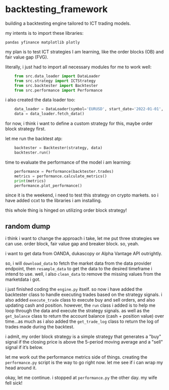 # backtesting_framework
building a backtesting engine tailored to ICT trading models.

my intents is to import these libraries:

`pandas
yfinance
matplotlib
plotly`

my plan is to test ICT strategies I am learning, like the order blocks (OB) and fair value gap (FVG).

literally, i just had to import all necessary modules for me to work well:

```python
    from src.data_loader import DataLoader
    from src.strategy import ICTStrategy
    from src.backtester import Backtester
    from src.performance import Performance
```

i also created the data loader too:
```python
    data_loader = DataLoader(symbol='EURUSD', start_date='2022-01-01', end_date='2023-01-01')
    data = data_loader.fetch_data()
```

for now, i think i want to define a custom strategy for this, maybe order block strategy first.

let me run the backtest atp:
```python
    backtester = Backtester(strategy, data)
    backtester.run()
```

time to evaluate the performance of the model i am learning:
```python
    performance = Performance(backtester.trades)
    metrics = performance.calculate_metrics()
    print(metrics)
    performance.plot_performance()
```

since it is the weekend, i need to test this strategy on crypto markets. so i have added ccxt to the libraries i am installing.

this whole thing is hinged on utilizing order block strategy!

## random dump

i think i want to change the approach i take, let me put three strategies we can use. order block, fair value gap and breaker block. so, yeah.

i want to get data from OANDA, dukascopy or Alpha Vantage API outrightly.

so, i will `download_data` to fetch the market data from the data provider endpoint, then `resample_data` to get the data to the desired timeframe i intend to use. well, i also `clean_data` to remove the missing values from the marketdata i got.

i just finished coding the `engine.py` itself. so now i have added the backtester class to handle executing trades based on the strategy signals. i also added `execute_trade` class to execute buy and sell orders, and also updating cash and position. however, the `run` class i added is to help me loop through the data and execute the strategy signals. as well as the  `get_balance` class to return the account balance (cash + position value) over time...as much as i also added the `get_trade_log` class to return the log of trades made during the backtest.

i admit, my order block strategy is a simple strategy that generates a "buy" signal if the closing price is above the 5-period moving average and a "sell" signal if it’s below.

let me work out the performance metrics side of things. creating the `performance.py` script is the way to go right now. let me see if i can wrap my head around it.

okay, let me continue. i stopped at `performance.py` the other day. my wife fell sick!